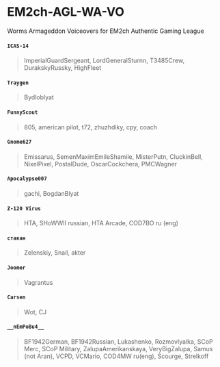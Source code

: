 # EM2ch-AGL-WA-VO
Worms Armageddon Voiceovers for EM2ch Authentic Gaming League

#### ```ICAS-14```
>ImperialGuardSergeant, LordGeneralSturnn, T3485Crew, DurakskyRussky, HighFleet
#### ```Traygen```
>Bydloblyat
#### ```FunnyScout```
>805, american pilot, t72, zhuzhdiky, сру, coach
#### ```Gnome627```
>Emissarus, SemenMaximEmileShamile, MisterPutn, CluckinBell, NixelPixel, PostalDude, OscarCockchera, PMCWagner
#### ```Apocalypse007```
>gachi, BogdanBlyat
#### ```Z-120 Virus```
>HTA, SHoWWII russian, HTA Arcade, COD7BO ru (eng)
#### ```стакан```
>Zelenskiy, Snail, akter
#### ```Joomer```
>Vagrantus
#### ```Carsen```
>Wot, CJ
#### ```__nEmPoBu4__```
>BF1942German, BF1942Russian, Lukashenko, Rozmovlyalka, SCoP Merc, SCoP Military, ZalupaAmerikanskaya, VeryBigZalupa, Samus (not Aran), VCPD, VCMario, COD4MW ru(eng), Scourge, Strelkoff
